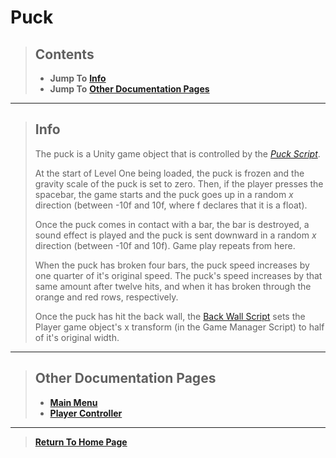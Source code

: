 # Puck

> ## Contents
> - **Jump To** [**Info**](https://noahrobichaux.github.io/Robichaux_Breakout/docs/mainmenu#info)
> - **Jump To** [**Other Documentation Pages**](https://noahrobichaux.github.io/Robichaux_Breakout/docs/mainmenu#other-documentation-pages)

***

> ## Info
> 
> The puck is a Unity game object that is controlled by the [_Puck Script_](https://github.com/NoahRobichaux/Robichaux_Breakout/blob/master/Assets/Scripts/Puck.cs).
> 
> At the start of Level One being loaded, the puck is frozen and the gravity scale of the puck is set to zero. 
> Then, if the player presses the spacebar, the game starts and the puck goes up in a random _x_ direction (between -10f and 10f, where f declares that it is a float). 
> 
> Once the puck comes in contact with a bar, the bar is destroyed, a sound effect is played and the puck is sent downward in a random _x_ direction (between -10f and 10f). Game play repeats from here.
>
> When the puck has broken four bars, the puck speed increases by one quarter of it's original speed. The puck's speed increases by that same amount after twelve hits, and when it has broken through the orange and red rows, respectively.
>
> Once the puck has hit the back wall, the [Back Wall Script](https://github.com/NoahRobichaux/Robichaux_Breakout/blob/master/Assets/Scripts/WinWall.cs) sets the Player game object's x transform (in the Game Manager Script) to half of it's original width.

***

> ## Other Documentation Pages
> - [**Main Menu**](https://noahrobichaux.github.io/Robichaux_Breakout/docs/mainmenu)
> - [**Player Controller**](https://noahrobichaux.github.io/Robichaux_Breakout/docs/player)

***

> [**Return To Home Page**](https://noahrobichaux.github.io/Robichaux_Breakout/)
